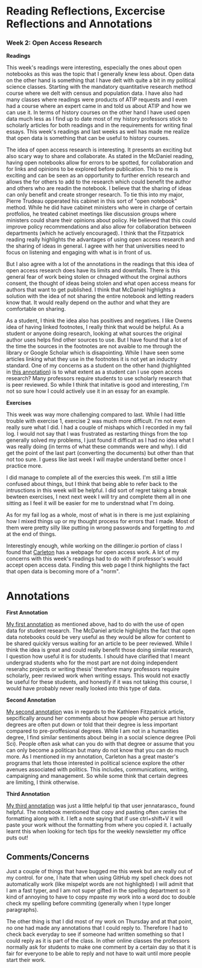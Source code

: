 # Reading Reflections, Excercise Reflections and Annotations

### Week 2: Open Access Research 

**Readings**

This week's readings were interesting, especially the ones about open notebooks as this was the topic that I generally knew less about. Open data on the other hand is something that I have delt with quite a bit in my political science classes. Starting with the mandatory quantitative research method course where we delt with census and population data. I have also had many classes where readings were products of ATIP requests and I even had a course where an expert came in and told us about ATIP and how we can use it. In terms of history courses on the other hand I have used open data much less as I find up to date most of my history professors stick to scholarly articles for both readings and in the requirements for writing final essays. This week's readings and last weeks as well has made me realize that open data is something that can be useful to history courses.

The idea of open access research is interesting. It presents an exciting but also scary way to share and collaborate. As stated in the McDaniel reading, having open notebooks allow for errors to be spotted, for collaboration and for links and opinions to be explored before publication. This to me is exciting and can be seen as an opportunity to further enrich research and allows the for others to add to the research which could benefit the author and others who are readin the notebook. I believe that the sharing of ideas can only benefit and create stronger research. To tie this into my major, Pierre Trudeau opperated his cabinet in this sort of "open notebook" method. While he did have cabinet ministers who were in charge of certain protfolios, he treated cabinet meetings like discussion groups where ministers could share their opinions about policy. He believed that this could improve policy recommendations and also allow for collaboration between departments (which he actively encouraged). I think that the Fitzpatrick reading really highlights the advantages of using open access research and the sharing of ideas in general. I agree with her that universities need to focus on listening and engaging with what is in front of us. 

But I also agree with a lot of the annotations in the readings that this idea of open access research does have its limits and downfalls. There is this general fear of work being stolen or chnaged without the orginal authors consent, the thought of ideas being stolen and what open access means for authors that want to get published. I think that McDaniel highlights a solution with the idea of not sharing the entire notebook and letting readers know that. It would really depend on the author and what they are comfortable on sharing.

As a student, I think the idea also has positives and negatives. I like Owens idea of having linked footnotes, I really think that would be helpful. As a student or anyone doing research, looking at what sources the original author uses helps find other sources to use. But I have found that a lot of the time the sources in the footnotes are not avaible to me through the library or Google Scholar which is disapointing. While I have seen some articles linking what they use in the footnotes it is not yet an inductry standard. One of my concerns as a student on the other hand (highlighted in [this annotation](https://hyp.is/upH_XnfoEemJP6f0pIv6aQ/wcm1.web.rice.edu/open-notebook-history.html)) is to what extent as a student can I use open access research? Many professors require students to use scholarly research that is peer reviewed. So while I think that initative is good and interesting, I'm not so sure how I could actively use it in an essay for an example. 

**Exercises**

This week was way more challenging compared to last. While I had little trouble with exercise 1, exercise 2 was much more difficult. I'm not even really sure what I did. I had a couple of mishaps which I recorded in my fail log. I would not say that I was frustrated as restarting things from the top generally solved my problems, I just found it difficult as I had no idea what I was really doing (in terms of what these commands were and why). I did get the point of the last part (converting the documents) but other than that not too sure. I guess like last week I will maybe understand better once I practice more.

I did manage to complete all of the exercies this week. I'm still a little confused about things, but I think that being able to refer back to the intrusctions in this week will be helpful. I did sort of regret taking a break bewteen exercises, I next next week I will try and complete them all in one sitting as I feel it will be easier for me to understnad what I'm doing. 

As for my fail log as a whole, most of what is in there is me just explaining how I mixed things up or my thought process for errors that I made. Most of them were pretty silly like putting in wrong passwords and forgetting to .md at the end of things.

Interestingly enough, while working on the dillinger.io portion of class I found that [Carleton](https://library.carleton.ca/services/open-access) has a webpage for open access work. A lot of my concerns with this week's readings had to do with if professor's would accept open access data. Finding this web page I think highlights the fact that open data is becoming more of a "norm".

Annotations
======

**First Annotation**

[My first annotation](https://hyp.is/upH_XnfoEemJP6f0pIv6aQ/wcm1.web.rice.edu/open-notebook-history.html) as mentioned above, had to do with the use of open data for student research. The McDaniel article highlights the fact that open data notebooks could be very useful as they would be allow for content to be shared quickly versus waiting for an article to be peer reviewed. While I think the idea is great and could really benefit those doing similar research, I question how useful it is for students. I should have clarified that I meant undergrad students who for the most part are not doing independent reserahc projects or writing thesis' therefore many professors require scholarly, peer reviwed work when writing essays. This would not exactly be useful for these students, and honestly if it was not taking this course, I would have probably never really looked into this type of data.


**Second Annotation**

[My second annotation](https://hyp.is/DRZTMnfvEem6NR8Ewjy2HQ/kfitz.info/generous-thinking-introduction/) was in regards to the Kathleen Fitzpatrick article, sepcifically around her comments about how people who persue art history degrees are often put down or told that their degree is less important compared to pre-proffesional degrees. While I am not in a humanities degree, I find similar sentiments about being in a social science degree (Poli Sci). People often ask what can you do with that degree or assume that you can only become a politican but many do not know that you can do much more. As I mentioned in my annotation, Carleton has a great master's programs that lets those interested in political science explore the other avenues associated with politics. This includes, communications, writing, campaigning and management. So while some think that certain degrees are limiting, I think otherwise.


**Third Annotation**

[My third annotation](https://hyp.is/u_u-fngCEemWM09qFrlDRA/workbook.craftingdigitalhistory.ca/module-1/Exercises/) was just a little helpful tip that user jennatarasco_ found helpful. The notebook mentioned that copy and pasting often carries the formatting along with it. I left a note saying that if use ctrl+shift+V it will paste your work without the formatting from where you copied it. I actually learnt this when looking for tech tips for the weekly newsletter my office puts out!


## Comments/Concerns

Just a couple of things that have bugged me this week but are really out of my control. for one, I hate that when using GitHub my spell check does not automatically work (like mispelpt words are not highlighted) I will admit that I am a fast typer, and I am not super gifted in the spelling department so it kind of annoying to have to copy mpaste my work into a word doc to double check my spelling before commiting (generally when I type longer paragraphs). 

The other thing is that I did most of my work on Thursday and at that point, no one had made any annotations that I could reply to. Therefore I had to check back everyday to see if someone had written something so that I could reply as it is part of the class. In other online classes the professors normally ask for students to make one comment by a certain day so that it is fair for everyone to be able to reply and not have to wait until more people start their work.
